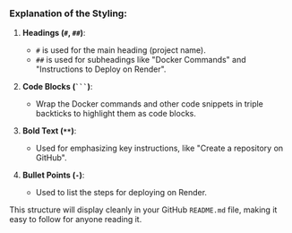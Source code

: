 
### **Explanation of the Styling:**
1. **Headings (`#`, `##`)**: 
   - `#` is used for the main heading (project name).
   - `##` is used for subheadings like "Docker Commands" and "Instructions to Deploy on Render".

2. **Code Blocks (` ``` `)**: 
   - Wrap the Docker commands and other code snippets in triple backticks to highlight them as code blocks.

3. **Bold Text (`**`)**: 
   - Used for emphasizing key instructions, like "Create a repository on GitHub".

4. **Bullet Points (`-`)**: 
   - Used to list the steps for deploying on Render.

This structure will display cleanly in your GitHub `README.md` file, making it easy to follow for anyone reading it.
